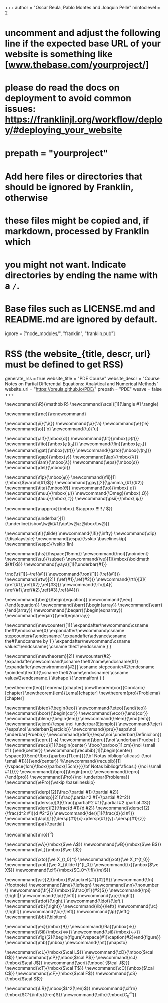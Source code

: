 <!--
Add here global page variables to use throughout your website.
-->
+++
author = "Oscar Reula, Pablo Montes and Joaquin Pelle"
mintoclevel = 2

# uncomment and adjust the following line if the expected base URL of your website is something like [www.thebase.com/yourproject/]
# please do read the docs on deployment to avoid common issues: https://franklinjl.org/workflow/deploy/#deploying_your_website
# prepath = "yourproject"

# Add here files or directories that should be ignored by Franklin, otherwise
# these files might be copied and, if markdown, processed by Franklin which
# you might not want. Indicate directories by ending the name with a `/`.
# Base files such as LICENSE.md and README.md are ignored by default.
ignore = ["node_modules/", "franklin", "franklin.pub"]

# RSS (the website_{title, descr, url} must be defined to get RSS)
generate_rss = true
website_title = "PDE Course"
website_descr = "Course Notes on Partial Differential Equations: Analytical and Numerical Methods"
website_url   = "https://oreula.github.io/PDE/"
prepath = "PDE"
weave = false
+++

<!--
Add here global latex commands to use throughout your pages.
-->
\newcommand{\R}{\mathbb R}
\newcommand{\scal}[1]{\langle #1 \rangle}

\newcommand{\rnc}{\renewcommand}

\newcommand{\ii}{\'\i{}}
\newcommand{\a}{\'a}
\newcommand{\e}{\'e}
\newcommand{\o}{\'o}
\newcommand{\u}{\'u}

\newcommand{\alf}{\mbox{$\alpha$}}
\newcommand{\fit}{\mbox{$\varphi (t)$}}
\newcommand{\fito}{\mbox{$\varphi(t_0)$}}
\newcommand{\fin}{\mbox{$\varphi_n$}}
\newcommand{\gat}{\mbox{$\gamma (t)$}}
\newcommand{\gato}{\mbox{$\gamma(t_0)$}}
\newcommand{\gap}{\mbox{$\gamma$}}
\newcommand{\lap}{\mbox{$\lambda$}}
\newcommand{\lam}{\mbox{$\lambda$}}
\newcommand{\eps}{\mbox{$\varepsilon$}}
\newcommand{\del}{\mbox{$\delta$}}

\newcommand{\fip}{\mbox{$\varphi$}}
\newcommand{\fii}[1]{\mbox{$\varphi{#1}$}}
\newcommand{\gay}[2]{\gamma_{#1}(#2)}
\newcommand{\tita}{\mbox{$\theta$}}
\newcommand{\ro}{\mbox{ $\rho$}}
\newcommand{\muu}{\mbox{ $\mu$}}
\newcommand{\Omeg}{\mbox{ $\Omega$}}
\newcommand{\tauu}{\mbox{ $\tau$}}
\newcommand{\psii}{\mbox{ $\psi$}}

\newcommand{\napprox}{\mbox{ $\approx \!\!\!\!\! / $}}

\newcommand{\underbar}[1]{\underline{\sbox\tw@{#1}\dp\tw@\z@\box\tw@}}

\newcommand{\ti}{\tilde}
\newcommand{\ifi}{\infty}
\newcommand{\dip}{\displaystyle}
\newcommand{\espa}{\vskip \baselineskip}
\newcommand{\espc}{\vskip 1in}

\newcommand{\hs}{\hspace{15mm}}
\newcommand{\noi}{\noindent}
\newcommand{\su}{\subset}
\newcommand{\ve}[1]{\mbox{\boldmath ${#1}$}}
\newcommand{\yaya}[1]{\underbar{#1}}

\rnc{\r}[1]{~\ref{#1}}
\newcommand{\ron}[1]{ (\ref{#1})}
\newcommand{\rtw}[2]{ (\ref{#1},\ref{#2})}
\newcommand{\rth}[3]{ (\ref{#1},\ref{#2},\ref{#3})}
\newcommand{\rfo}[4]{ (\ref{#1},\ref{#2},\ref{#3},\ref{#4})}

\newcommand{\beq}{\begin{equation}}
\newcommand{\eeq}{\end{equation}}
\newcommand{\barr}{\begin{array}}
\newcommand{\earr}{\end{array}}
\newcommand{\beqarr}{\begin{eqnarray}}
\newcommand{\eeqarr}{\end{eqnarray}}

\newcommand{\newcounter}[1]{
    \expandafter\newcommand\csname the#1\endcsname{0}
    \expandafter\newcommand\csname stepcounter#1\endcsname{
        \expandafter\advance\csname the#1\endcsname by 1
    }
    \expandafter\newcommand\csname value#1\endcsname{
        \csname the#1\endcsname
    }
}

\newcommand{\newtheorem}[2]{
    \newcounter{#2}
    \expandafter\newcommand\csname the#2name\endcsname{#1}
    \expandafter\newenvironment{#2}{
        \csname stepcounter#2\endcsname
        \noindent\textbf{\csname the#2name\endcsname\ \csname value#2\endcsname.} \itshape
    }{
        \normalfont
    }
}

\newtheorem{teo}{Teorema}[chapter]
\newtheorem{cor}{Corolario}[chapter]
\newtheorem{lem}{Lema}[chapter]
\newtheorem{pro}{Problema}[chapter]

\newcommand{\bteo}{\begin{teo}}
\newcommand{\eteo}{\end{teo}}
\newcommand{\bcor}{\begin{cor}}
\newcommand{\ecor}{\end{cor}}
\newcommand{\blem}{\begin{lem}}
\newcommand{\elem}{\end{lem}}
\newcommand{\ejem}{\espa \noi \underbar{Ejemplo}}
\newcommand{\ejer}{\espa\noi \underbar{Ejercicio}}
\newcommand{\pru}{\espa\noi \underbar{Prueba}}
\newcommand{\defi}{\espa\noi \underbar{Definici\'on}}
\newcommand{\epru}{$\;\;\spadesuit{}$}
\newcommand{\bpru}{\noi \underbar{Prueba}: }
\newcommand{\recu}[1]{\begin{center} \fbox{\parbox{11.cm}{\noi \small #1} }\end{center}}
\newcommand{\recubib}[1]{\begin{center} \vspace{0.5cm}\fbox{\parbox{11.cm}{{{\bf Notas bibliogr\'aficas:} {\noi \small #1}}}}\end{center}}
%\newcommand{\recubib}[1]{\vspace{1cm}\fbox{\parbox{15cm}{{{\bf Notas bibliogr\'aficas:} {\noi \small #1}}}}}
\newcommand{\bpro}{\begin{pro}}
\newcommand{\epro}{\end{pro}}
\newcommand{\Pro}{\noi \underbar{Problema}}
\newcommand{\ePro}{\vskip \baselineskip}


\newcommand{\derp}[2]{\frac{\partial #1}{\partial #2}}
\newcommand{\dersp}[2]{\frac{\partial^2 #1}{\partial #2^2}}
\newcommand{\derssp}[3]{\frac{\partial^2 #1}{\partial #2 \partial #3}}
\newcommand{\derc}[2]{\frac{d #1}{d #2}}
\newcommand{\dersc}[2]{\frac{d^2 #1}{d #2^2}}
\newcommand{\der}[1]{\frac{d}{d #1}}
\newcommand{\lapl}[1]{\dersp{#1}{x}+\dersp{#1}{y}+\dersp{#1}{z}}
\newcommand{\pa}{\partial}

\newcommand{\nro}{$^{\mbox{o}}$}

\newcommand{\vA}{\mbox{$\ve A$}}
\newcommand{\vB}{\mbox{$\ve B$}}
\newcommand{\vL}{\mbox{$\ve L$}}

\newcommand{\xto}{\ve X_{t_0}^t}
\newcommand{\xot}{\ve X_t^{t_0}}
\newcommand{\xoti}{\ve X_{\tilde t}^{t_0}}
\newcommand{\x}{\mbox{$\ve X$}}
\newcommand{\cif}{\mbox{$C_0^{\ifi}(\re)$}}


\newcommand{\sr}[2]{\mbox{$\stackrel{#1}{#2}$}}
\newcommand{\fn}{\footnote}
\newcommand{\lme}{\lefteqn}
\newcommand{\nn}{\nonumber \\}
\newcommand{\fr}[2]{\mbox{$\frac{#1}{#2}$}}
\newcommand{\rpi}{\right|}
\newcommand{\lpi}{\left|}
\newcommand{\rp}{\right)}
\newcommand{\rdot}{\right.}
\newcommand{\ldot}{\left.}
\newcommand{\rb}{\right\}}
\newcommand{\lb}{\left\{}
\newcommand{\rc}{\right]}
\newcommand{\lc}{\left[}
\newcommand{\lp}{\left(}
\newcommand{\bb}{\bibitem}

\newcommand{\ex}{\mbox{$\exists$}}
\newcommand{\Ra}{\mbox{$\Rightarrow$}}
\newcommand{\Sii}{\mbox{$\Leftrightarrow$}}
\newcommand{\sii}{\mbox{$\leftrightarrow$}}
\newcommand{\fig}[2]{\begin{figure}\vspace{#1}\caption{#2}\end{figure}}
\newcommand{\mb}{\mbox}
\newcommand{\mt}{\mapsto}

\newcommand{\cL}{\mbox{$\cal L$}}
\newcommand{\cD}{\mbox{$\cal D$}}
\newcommand{\cP}{\mbox{$\cal P$}}
\newcommand{\cJ}{\mbox{$\cal J$}}
\newcommand{\scri}{\mbox{ {$\cal J$}}}
\newcommand{\cT}{\mbox{$\cal T$}}
\newcommand{\cC}{\mbox{$\cal C$}}
\newcommand{\cF}{\mbox{$\cal F$}}
\newcommand{\cS}{\mbox{$\cal S$}}


\newcommand{\LR}{\mbox{$L^2(\ren)$}}
\newcommand{\cifrn}{\mbox{$C^{\infty}(\ren)$}}
\newcommand{\cifo}{\mbox{$C^{\infty}_0$}}